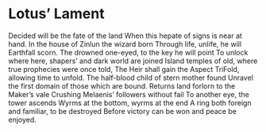 # Lotus’ Lament
Decided will be the fate of the land
When this hepate of signs is near at hand.
In the house of Zinlun the wizard born
Through life, unlife, he will Earthfall scorn.
The drowned one-eyed, to the key he will point
To unlock where here, shapers’ and dark world are joined
Island temples of old, where true prophecies were once told,
The Heir shall gain the Aspect TriFold, allowing time to unfold.
The half-blood child of stern mother found
Unravel the first domain of those which are bound.
Returns land forlorn to the Maker’s vale
Crushing Melaenis’ followers without fail
To another eye, the tower ascends
Wyrms at the bottom, wyrms at the end
A ring both foreign and familiar, to be destroyed
Before victory can be won and peace be enjoyed.